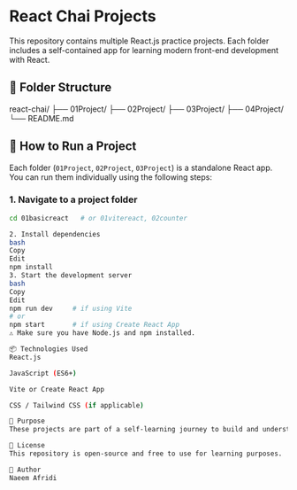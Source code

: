 # React Chai Projects

This repository contains multiple React.js practice projects. Each folder includes a self-contained app for learning modern front-end development with React.

## 📁 Folder Structure

react-chai/
├── 01Project/
├── 02Project/
├── 03Project/
├── 04Project/
└── README.md



## 🚀 How to Run a Project

Each folder (`01Project`, `02Project`, `03Project`) is a standalone React app. You can run them individually using the following steps:

### 1. Navigate to a project folder

```bash
cd 01basicreact   # or 01vitereact, 02counter

2. Install dependencies
bash
Copy
Edit
npm install
3. Start the development server
bash
Copy
Edit
npm run dev     # if using Vite
# or
npm start       # if using Create React App
⚠️ Make sure you have Node.js and npm installed.

📦 Technologies Used
React.js

JavaScript (ES6+)

Vite or Create React App

CSS / Tailwind CSS (if applicable)

🎯 Purpose
These projects are part of a self-learning journey to build and understand React applications through hands-on practice.

📄 License
This repository is open-source and free to use for learning purposes.

👤 Author
Naeem Afridi



